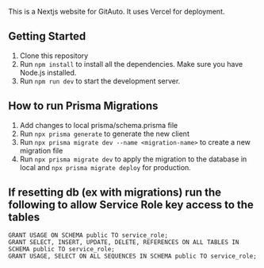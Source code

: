 This is a Nextjs website for GitAuto. It uses Vercel for deployment.

## Getting Started

1. Clone this repository
2. Run `npm install` to install all the dependencies. Make sure you have Node.js installed.
3. Run `npm run dev` to start the development server.

## How to run Prisma Migrations

1. Add changes to local prisma/schema.prisma file
2. Run `npx prisma generate` to generate the new client
3. Run `npx prisma migrate dev --name <migration-name>` to create a new migration file
4. Run `npx prisma migrate dev` to apply the migration to the database in local and `npx prisma migrate deploy` for production.

## If resetting db (ex with migrations) run the following to allow Service Role key access to the tables

```
GRANT USAGE ON SCHEMA public TO service_role;
GRANT SELECT, INSERT, UPDATE, DELETE, REFERENCES ON ALL TABLES IN SCHEMA public TO service_role;
GRANT USAGE, SELECT ON ALL SEQUENCES IN SCHEMA public TO service_role;
```
